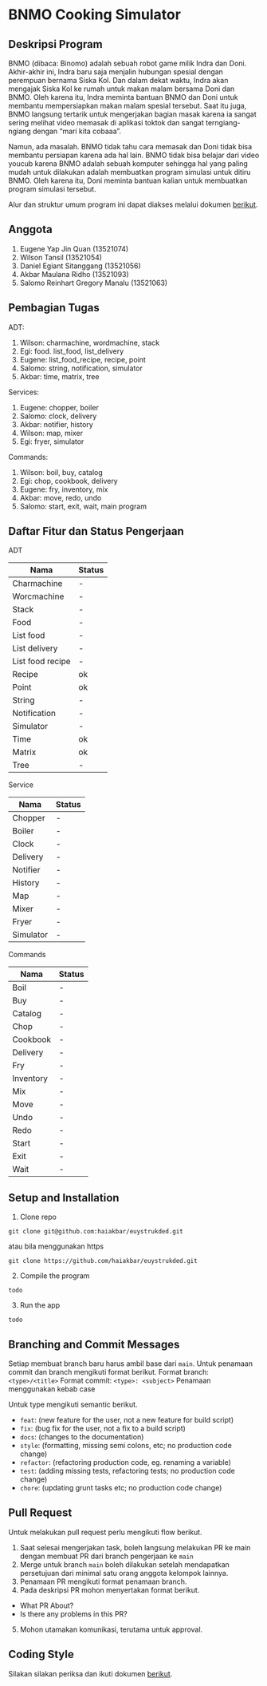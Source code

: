 # BNMO Cooking Simulator

## Deskripsi Program

BNMO (dibaca: Binomo) adalah sebuah robot game milik Indra dan Doni. Akhir-akhir ini, Indra baru saja menjalin hubungan
spesial dengan perempuan bernama Siska Kol. Dan dalam dekat waktu, Indra akan mengajak Siska Kol ke rumah untuk makan
malam bersama Doni dan BNMO. Oleh karena itu, Indra meminta bantuan BNMO dan Doni untuk membantu mempersiapkan makan
malam spesial tersebut. Saat itu juga, BNMO langsung tertarik untuk mengerjakan bagian masak karena ia sangat sering
melihat video memasak di aplikasi toktok dan sangat terngiang-ngiang dengan “mari kita cobaaa”.

Namun, ada masalah. BNMO tidak tahu cara memasak dan Doni tidak bisa membantu persiapan karena ada hal lain. BNMO tidak
bisa belajar dari video youcub karena BNMO adalah sebuah komputer sehingga hal yang paling mudah untuk dilakukan adalah
membuatkan program simulasi untuk ditiru BNMO. Oleh karena itu, Doni meminta bantuan kalian untuk membuatkan program
simulasi tersebut.

Alur dan struktur umum program ini dapat diakses melalui dokumen [berikut](CODE_STYLE.md).

## Anggota

1. Eugene Yap Jin Quan (13521074)
2. Wilson Tansil (13521054)
3. Daniel Egiant Sitanggang (13521056)
4. Akbar Maulana Ridho (13521093)
5. Salomo Reinhart Gregory Manalu (13521063)

## Pembagian Tugas

ADT:

1. Wilson: charmachine, wordmachine, stack
2. Egi: food. list_food, list_delivery
3. Eugene: list_food_recipe, recipe, point
4. Salomo: string, notification, simulator
5. Akbar: time, matrix, tree

Services:

1. Eugene: chopper, boiler
2. Salomo: clock, delivery
3. Akbar: notifier, history
4. Wilson: map, mixer
5. Egi: fryer, simulator

Commands:

1. Wilson: boil, buy, catalog
2. Egi: chop, cookbook, delivery
3. Eugene: fry, inventory, mix
4. Akbar: move, redo, undo
5. Salomo: start, exit, wait, main program

## Daftar Fitur dan Status Pengerjaan

ADT

| Nama             | Status |
|------------------|--------|
| Charmachine      | -      |
| Worcmachine      | -      |
| Stack            | -      |
| Food             | -      |
| List food        | -      |
| List delivery    | -      |
| List food recipe | -      |
| Recipe           | ok     |
| Point            | ok     |
| String           | -      |
| Notification     | -      |
| Simulator        | -      |
| Time             | ok     |
| Matrix           | ok     |
| Tree             | -      |

Service

| Nama      | Status |
|-----------|--------|
| Chopper   | -      |
| Boiler    | -      |
| Clock     | -      |
| Delivery  | -      |
| Notifier  | -      |
| History   | -      |
| Map       | -      |
| Mixer     | -      |
| Fryer     | -      |
| Simulator | -      |

Commands

| Nama      | Status |
|-----------|--------|
| Boil      | -      |
| Buy       | -      |
| Catalog   | -      |
| Chop      | -      |
| Cookbook  | -      |
| Delivery  | -      |
| Fry       | -      |
| Inventory | -      |
| Mix       | -      |
| Move      | -      |
| Undo      | -      |
| Redo      | -      |
| Start     | -      |
| Exit      | -      |
| Wait      | -      |

## Setup and Installation

1. Clone repo

```
git clone git@github.com:haiakbar/euystrukded.git
```

atau bila menggunakan https

```
git clone https://github.com/haiakbar/euystrukded.git
```

2. Compile the program

```
todo
```

3. Run the app

```
todo
```

## Branching and Commit Messages

Setiap membuat branch baru harus ambil base dari `main`. Untuk penamaan commit dan branch mengikuti format berikut.
Format branch: `<type>/<title>`
Format commit: `<type>: <subject>`
Penamaan menggunakan kebab case

Untuk type mengikuti semantic berikut.

- `feat`: (new feature for the user, not a new feature for build script)
- `fix`: (bug fix for the user, not a fix to a build script)
- `docs`: (changes to the documentation)
- `style`: (formatting, missing semi colons, etc; no production code change)
- `refactor`: (refactoring production code, eg. renaming a variable)
- `test`: (adding missing tests, refactoring tests; no production code change)
- `chore`: (updating grunt tasks etc; no production code change)

## Pull Request

Untuk melakukan pull request perlu mengikuti flow berikut.

1. Saat selesai mengerjakan task, boleh langsung melakukan PR ke main dengan membuat PR dari branch pengerjaan ke `main`
2. Merge untuk branch `main` boleh dilakukan setelah mendapatkan persetujuan dari minimal satu orang anggota kelompok
   lainnya.
3. Penamaan PR mengikuti format penamaan branch.
4. Pada deskripsi PR mohon menyertakan format berikut.

- What PR About?
- Is there any problems in this PR?

5. Mohon utamakan komunikasi, terutama untuk approval.

## Coding Style

Silakan silakan periksa dan ikuti dokumen [berikut](CODE_STYLE.md).